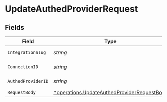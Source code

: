# UpdateAuthedProviderRequest


## Fields

| Field                                                                                                     | Type                                                                                                      | Required                                                                                                  | Description                                                                                               |
| --------------------------------------------------------------------------------------------------------- | --------------------------------------------------------------------------------------------------------- | --------------------------------------------------------------------------------------------------------- | --------------------------------------------------------------------------------------------------------- |
| `IntegrationSlug`                                                                                         | *string*                                                                                                  | :heavy_check_mark:                                                                                        | Integration slug                                                                                          |
| `ConnectionID`                                                                                            | *string*                                                                                                  | :heavy_check_mark:                                                                                        | Connection ID                                                                                             |
| `AuthedProviderID`                                                                                        | *string*                                                                                                  | :heavy_check_mark:                                                                                        | Authed provider ID                                                                                        |
| `RequestBody`                                                                                             | [*operations.UpdateAuthedProviderRequestBody](../../models/operations/updateauthedproviderrequestbody.md) | :heavy_minus_sign:                                                                                        | N/A                                                                                                       |
